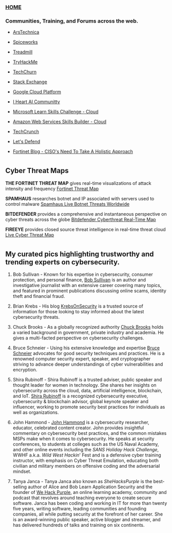 ### [HOME](https://github.com/Char-Hunt)

### Communities, Training, and Forums across the web.

- [ArsTechnica](https://arstechnica.com/civis/)
- [Spiceworks](https://community.spiceworks.com/)
- [Treadmill](https://solo.to/treadm1ll)
- [TryHackMe](https://tryhackme.com/)
- [TechChurn](https://techchurn.org)
- [Stack Exchange](https://stackexchange.com/sites#technology)
- [Google Cloud Platform](https://cloud.google.com/learn/training/)
- [I Heart AI Communitty]()
- [Microsoft Learn Skills Challenge - Cloud](https://learn.microsoft.com/en-us/)
- [Amazon Web Services Skills Builder - Cloud](https://explore.skillbuilder.aws/learn)
- [TechCrunch](https://techcrunch.com/)
- [Let's Defend](https://letsdefend.io/)

- [Fortinet Blog - CISO's Need To Take A Holistic Approach](https://www.fortinet.com/blog/ciso-collective/cisos-need-to-take-a-holistic-approach-to-risk-management) 

#
## Cyber Threat Maps
**THE FORTINET THREAT MAP** gives real-time visualizations of attack intensity and frequency
[Fortinet Threat Map](https://threatmap.fortiguard.com/)

**SPAMHAUS** researches botnet and IP associated with servers used to control malware
[Spamhaus Live Botnet Threats Worldwide](https://www.spamhaus.com/threat-map/)

**BITDEFENDER** provides a comprehensive and instantaneous perspective on cyber threats across the globe
[Bitdefender Cyberthreat Real-Time Map](https://threatmap.bitdefender.com/)

**FIREEYE** provides closed source threat intelligence in real-time threat cloud [Live Cyber Threat Map](https://threatmap.checkpoint.com/)
#
## My curated pics highlighting trustworthy and trending experts on cybersecurity.

1. Bob Sullivan - Known for his expertise in cybersecurity, consumer protection, and personal finance, [Bob Sullivan](https://bobsullivan.net/) is an author and investigative journalist with an extensive career covering many topics, and featured in prominent publications discussing online scams, identity theft and financial fraud.

2. Brian Krebs - His blog [KrebsOnSecurity](https://krebsonsecurity.com/) is a trusted source of information for those looking to stay informed about the latest cybersecurity threats.

3. Chuck Brooks - As a globally recognized authority [Chuck Brooks](https://www.linkedin.com/in/chuckbrooks/) holds a varied background in government, private industry and academia. He gives a multi-facted perspective on cybersecurity challenges.

4. Bruce Schneier - Using his extensive knowledge and expertise [Bruce Schneier](https://www.schneier.com/) advocates for good security techniques and practices. He is a renowned computer security expert, speaker, and cryptographer striving to advance deeper understandings of cyber vulnerabilities and encryption.

5. Shira Rubinoff - Shira Rubinoff is a trusted adviser, public speaker and thought leader for women in technology. She shares her insights on cybersecurity across the cloud, data, artificial intelligence, blockchain, and IoT. [Shira Rubinoff](https://www.youtube.com/@ShiraRubinoffTV/about) is a recognized cybersecurity executive, cybersecurity & blockchain advisor, global keynote speaker and influencer, working to promote security best practices for individuals as well as organizations.

6. John Hammond - [John Hammond](https://www.youtube.com/@_JohnHammond) is a cybersecurity researcher, educator, celebrated content creator. John provides insightful commentary on cybersecurity best practices, and the common mistakes MSPs make when it comes to cybersecurity. He speaks at security conferences, to students at colleges such as the US Naval Academy, and other online events including the _SANS Holiday Hack Challenge_, WWHF a.k.a. _Wild West Hackin_' Fest and is a defensive cyber training instructor, with emphasis on Cyber Threat Emulation, educating both civilian and military members on offensive coding and the adversarial mindset.

7. Tanya Janca - Tanya Janca also known as _SheHacksPurple_ is the best-selling author of Alice and Bob Learn Application Security and the founder of [We Hack Purple](https://community.wehackpurple.com/), an online learning academy, community and podcast that revolves around teaching everyone to create secure software. Janca has been coding and working in IT for more than twenty five years, writing software, leading communities and founding companies, all while putting security at the forefront of her career. She is an award-winning public speaker, active blogger and  streamer, and has delivered hundreds of talks and training on six continents.
 
#
 
